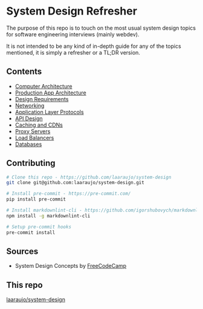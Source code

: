 # System Design Refresher

The purpose of this repo is to touch on the most usual system design topics for software engineering interviews (mainly webdev).

It is not intended to be any kind of in-depth guide for any of the topics mentioned, it is simply a refresher or a TL;DR version.

## Contents

- [Computer Architecture](./computer_architecture/)
- [Production App Architecture](./prod_app_architecture/)
- [Design Requirements](./design_requirements/)
- [Networking](./networking/)
- [Application Layer Protocols](./app_level_protocols/)
- [API Design](./api_design/)
- [Caching and CDNs](./caching_and_cdn/)
- [Proxy Servers](./proxy_servers/)
- [Load Balancers](./load_balancers/)
- [Databases](./databases/)

## Contributing

```bash
# Clone this repo - https://github.com/laaraujo/system-design
git clone git@github.com:laaraujo/system-design.git

# Install pre-commit - https://pre-commit.com/
pip install pre-commit

# Install markdownlint-cli - https://github.com/igorshubovych/markdownlint-cli
npm install -g markdownlint-cli

# Setup pre-commit hooks
pre-commit install
```

## Sources

- System Design Concepts by [FreeCodeCamp](https://www.youtube.com/watch?v=F2FmTdLtb_4)

## This repo

[laaraujo/system-design](https://github.com/laaraujo/system-design)
